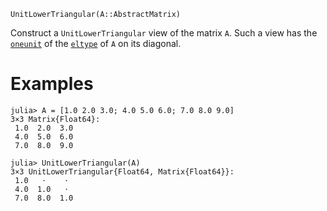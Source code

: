 ```
UnitLowerTriangular(A::AbstractMatrix)
```

Construct a `UnitLowerTriangular` view of the matrix `A`. Such a view has the [`oneunit`](@ref) of the [`eltype`](@ref) of `A` on its diagonal.

# Examples

```jldoctest
julia> A = [1.0 2.0 3.0; 4.0 5.0 6.0; 7.0 8.0 9.0]
3×3 Matrix{Float64}:
 1.0  2.0  3.0
 4.0  5.0  6.0
 7.0  8.0  9.0

julia> UnitLowerTriangular(A)
3×3 UnitLowerTriangular{Float64, Matrix{Float64}}:
 1.0   ⋅    ⋅
 4.0  1.0   ⋅
 7.0  8.0  1.0
```
